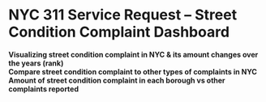 # NYC 311 Service Request – Street Condition Complaint Dashboard

**Visualizing street condition complaint in NYC & its amount changes over the years (rank)** <br>
**Compare street condition complaint to other types of complaints in NYC** <br>
**Amount of street condition complaint in each borough vs other complaints reported**
